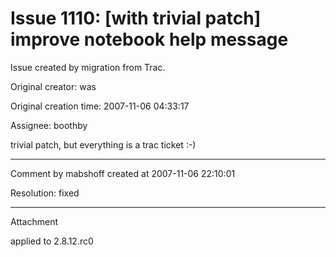# Issue 1110: [with trivial patch] improve notebook help message

Issue created by migration from Trac.

Original creator: was

Original creation time: 2007-11-06 04:33:17

Assignee: boothby

trivial patch, but everything is a trac ticket :-)


---

Comment by mabshoff created at 2007-11-06 22:10:01

Resolution: fixed


---

Attachment

applied to 2.8.12.rc0
